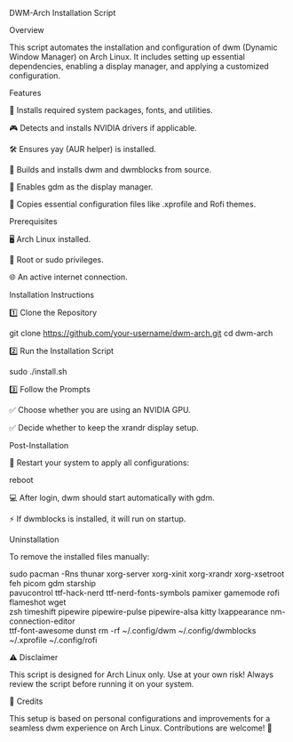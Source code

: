 DWM-Arch Installation Script



Overview

This script automates the installation and configuration of dwm (Dynamic Window Manager) on Arch Linux. It includes setting up essential dependencies, enabling a display manager, and applying a customized configuration.

Features

🚀 Installs required system packages, fonts, and utilities.

🎮 Detects and installs NVIDIA drivers if applicable.

🛠 Ensures yay (AUR helper) is installed.

🔧 Builds and installs dwm and dwmblocks from source.

🔄 Enables gdm as the display manager.

🎨 Copies essential configuration files like .xprofile and Rofi themes.



Prerequisites

🖥 Arch Linux installed.

🔑 Root or sudo privileges.

🌐 An active internet connection.

Installation Instructions

1️⃣ Clone the Repository

git clone https://github.com/your-username/dwm-arch.git
cd dwm-arch

2️⃣ Run the Installation Script

sudo ./install.sh

3️⃣ Follow the Prompts

✅ Choose whether you are using an NVIDIA GPU.

✅ Decide whether to keep the xrandr display setup.

Post-Installation

🔄 Restart your system to apply all configurations:

reboot

💻 After login, dwm should start automatically with gdm.

⚡ If dwmblocks is installed, it will run on startup.

Uninstallation

To remove the installed files manually:

sudo pacman -Rns thunar xorg-server xorg-xinit xorg-xrandr xorg-xsetroot feh picom gdm starship \
    pavucontrol ttf-hack-nerd ttf-nerd-fonts-symbols pamixer gamemode rofi flameshot wget \
    zsh timeshift pipewire pipewire-pulse pipewire-alsa kitty lxappearance nm-connection-editor \
    ttf-font-awesome dunst
rm -rf ~/.config/dwm ~/.config/dwmblocks ~/.xprofile ~/.config/rofi

⚠️ Disclaimer

This script is designed for Arch Linux only. Use at your own risk! Always review the script before running it on your system.

🎉 Credits

This setup is based on personal configurations and improvements for a seamless dwm experience on Arch Linux. Contributions are welcome! 🚀